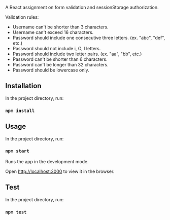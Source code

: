 
A React assignment on form validation and sessionStorage authorization.

Validation rules:

- Username can\'t be shorter than 3 characters.
- Username can\'t exceed 16 characters.
- Password should include one consecutive three letters. (ex. "abc", "def", etc.)
- Password should not include i, O, I letters.
- Password should include two letter pairs. (ex. "aa", "bb", etc.)
- Password can\'t be shorter than 6 characters.
- Password can\'t be longer than 32 characters.
- Password should be lowercase only.

## Installation
In the project directory, run:
### `npm install`
## Usage

In the project directory, run:

### `npm start`
Runs the app in the development mode.<br>

Open [http://localhost:3000](http://localhost:3000) to view it in the browser.

## Test
In the project directory, run:
### `npm test`
